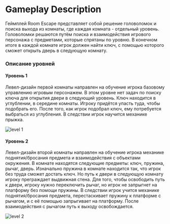 # Gameplay Description

Геймплей Room Escape представляет собой решение головоломок и поиска выхода из комнаты, где каждая комната - отдельный уровень. Головоломки решаются путём поиска и взаимодействия игрового персонажа с предметами, которые спрятаны по уровню. В конечном итоге в каждой комнате игрок должен найти ключ, с помощью которого сможет открыть дверь в следующую комнату.

### Описание уровней
#### Уровень 1
Левел-дизайн первой комнаты направлен на обучение игрока базовому управлению игровым персонажем. 
В этом уровне нет задач по поиску ключа для открытия двери в следующий уровень.
Ключ находится в углублении, в середине комнаты. Игроку придётся упасть туда, чтобы подобрать его. После того, как игрок подобрал ключ, ему потребуется выбраться
из углубления. В следствии игрок научится механике прыжка.

![level 1](https://cdn.discordapp.com/attachments/428973249502642208/499688838998917122/unknown.png)

#### Уровень 2
Левел-дизайн второй комнаты направлен на обучение игрока механике поднятия/бросания предмета и взаимодействия с объектами окружения.
В комнате находятся следующие предметы: ключ, пружина, рычаг, дверь.
Изначально пружина в комнате находится так, что игрок без труда сможет достать ключ. Но путь к двери в следующую комнату игроку преграждает выдвижная стена. Для того, чтобы освободить путь к двери, игроку нужно переключить рычаг, но игрок не запрыгнет на платформу без помощи пружины. 
В следствии игрок учится механике поднятия/бросания предмета, перестаскивает пружину к платформе с рычагом, и с её помощью запрыгивает на платформу. 
После взаимодействия с рычагом путь к выходу освобождается.

![level 2](https://cdn.discordapp.com/attachments/428973249502642208/501109501903241216/unknown.png)
